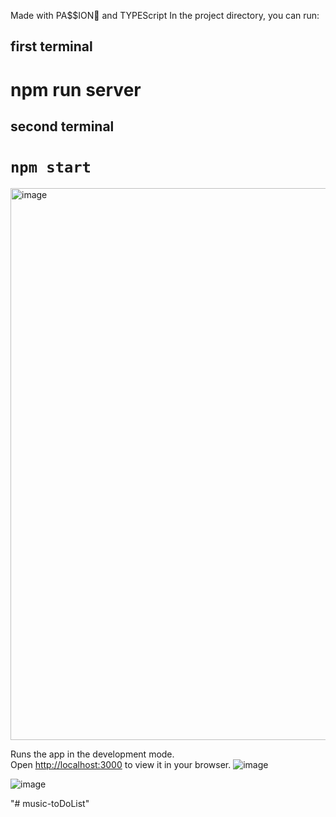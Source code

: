 Made with PA$$ION💙 and TYPEScript
In the project directory, you can run:

## first terminal

# npm run server

## second terminal

# `npm start`


<img width="1648" height="883" alt="image" src="https://github.com/user-attachments/assets/ff88f501-b916-4084-90b6-e16c8ef95501" />

Runs the app in the development mode.\
Open [http://localhost:3000](http://localhost:3000) to view it in your browser.
![image](https://user-images.githubusercontent.com/42107725/206272008-9e1d1cb9-2881-42cf-a2d2-1a6dd279d933.png)


![image](https://user-images.githubusercontent.com/42107725/187647582-9615603e-f95c-4b22-a328-b4f2404d30b5.png)

"# music-toDoList" 
